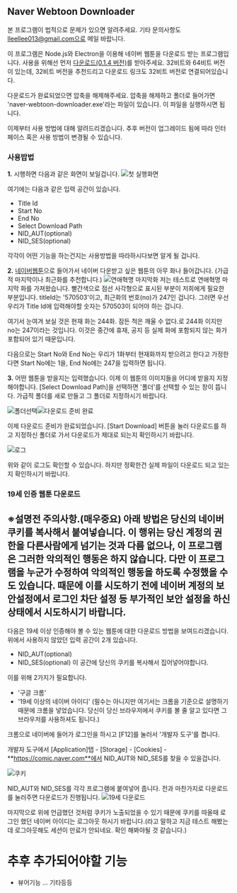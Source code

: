 ## Naver Webtoon Downloader

본 프로그램이 법적으로 문제가 있으면 알려주세요.
기타 문의사항도 lleellee013@gmail.com으로 메일 바랍니다.

이 프로그램은 Node.js와 Electron을 이용해 네이버 웹툰을 다운로드 받는 프로그램입니다. 사용을 위해선 먼저 [다운로드(0.1.4 버전)](https://github.com/lleellee0/naver-webtoon-downloader/releases/download/0.1.4.0/0.1.4.naver-webtoon-downloader-win32-ia32.zip)를 받아주세요. 32비트와 64비트 버전이 있는데, 32비트 버전을 추천드리고 다운로드 링크도 32비트 버전로 연결되어있습니다.

다운로드가 완료되었으면 압축을 해제해주세요. 압축을 해제하고 폴더로 들어가면 'naver-webtoon-downloader.exe'라는 파일이 있습니다. 이 파일을 실행하시면 됩니다.

이제부터 사용 방법에 대해 알려드리겠습니다. 추후 버전이 업그레이드 됨에 따라 인터페이스 혹은 사용 방법이 변경될 수 있습니다.


### 사용밥법

**1.** 시행하면 다음과 같은 화면이 보일겁니다.
![첫 실행화면](https://github.com/lleellee0/images/blob/master/20181203_005128.png?raw=true)

여기에는 다음과 같은 입력 공간이 있습니다.
- Title Id
- Start No
- End No
- Select Download Path
- NID_AUT(optional)
- NID_SES(optional)

각각이 어떤 기능을 하는건지는 사용방법을 따라하시다보면 알게 될 겁니다.

**2.** [네이버웹툰](https://comic.naver.com/index.nhn)으로 들어가서 네이버 다운받고 싶은 웹툰의 아무 화나 들어갑니다. (가급적 마지막이나 최근화를 추천합니다.)
![연애혁명 마지막화](https://github.com/lleellee0/images/blob/master/%EC%9B%B9%ED%88%B0%20%EB%A7%88%EC%A7%80%EB%A7%89%ED%99%94.png?raw=true)
저는 테스트로 연애혁명 마지막 화를 가져왔습니다. 빨간색으로 점선 사각형으로 표시된 부분이 저희에게 필요한 부분입니다. titleId는 '570503'이고, 최근화의 번호(no)가 247인 겁니다.
그러면 우선 우리가 Title Id에 입력해야할 숫자는 570503이 되어야 하는 겁니다.

여기서 눈여겨 보실 것은 현재 화는 244화. 잠든 척은 깨울 수 없다.로 244화 이지만 no는 247이라는 것입니다. 이것은 중간에 휴재, 공지 등 실제 화에 포함되지 않는 화가 포함되어 있기 때문입니다.

다음으로는 Start No와 End No는 우리가 1화부터 현재화까지 받으려고 한다고 가정한다면 Start No에는 1을, End No에는 247을 입력하면 됩니다.

**3.** 어떤 웹툰을 받을지는 입력했습니다. 이제 이 웹툰의 이미지들을 어디에 받을지 지정해야합니다.
[Select Download Path]을 선택하면 '폴더'를 선택할 수 있는 창이 뜹니다. 가급적 폴더를 새로 만들고 그 폴더로 지정하시기 바랍니다.

![폴더선택](https://github.com/lleellee0/images/blob/master/%ED%8F%B4%EB%8D%94%EC%84%A0%ED%83%9D.png?raw=true)![다운로드 준비 완료](https://github.com/lleellee0/images/blob/master/%EB%8B%A4%EC%9A%B4%EB%A1%9C%EB%93%9C%20%EC%A4%80%EB%B9%84%20%EC%99%84%EB%A3%8C.png?raw=true)

이제 다운로드 준비가 완료되었습니다. [Start Download] 버튼을 눌러 다운로드를 하고 
지정하신 폴더로 가서 다운로드가 제대로 되는지 확인하시기 바랍니다.

![로그](https://github.com/lleellee0/images/blob/master/%EB%A1%9C%EA%B7%B8.png?raw=true)

위와 같이 로그도 확인할 수 있습니다. 하지만 정확한건 실제 파일이 다운로드 되고 있는지 확인하시기 바랍니다.

### 19세 인증 웹툰 다운로드
## ※설명전 주의사항.(매우중요) 아래 방법은 당신의 네이버 쿠키를 복사해서 붙여넣습니다. 이 행위는 당신 계정의 권한을 다른사람에게 넘기는 것과 다름 없으나, 이 프로그램은 그러한 악의적인 행동은 하지 않습니다. 다만 이 프로그램을 누군가 수정하여 악의적인 행동을 하도록 수정했을 수도 있습니다. 때문에 이를 시도하기 전에 네이버 계정의 보안설정에서 로그인 차단 설정 등 부가적인 보안 설정을 하신 상태에서 시도하시기 바랍니다.
다음은 19세 이상 인증해야 볼 수 있는 웹툰에 대한 다운로드 방법을 보여드리겠습니다.
위에서 사용하지 않았던 입력 공간이 2개 있습니다.
- NID_AUT(optional)
- NID_SES(optional)
이 공간에 당신의 쿠키를 복사해서 집어넣어야합니다.

이를 위해 2가지가 필요합니다.
- '구글 크롬'
- '19세 이상의 네이버 아이디'
 (필수는 아니지만 여기서는 크롬을 기준으로 설명하기 때문에 크롬을 넣었습니다. 당신이 당신 브라우저에서 쿠키를 볼 줄 알고 있다면 그 브라우저를 사용하셔도 됩니다.)

크롬으로 네이버에 들어가 로그인을 하시고 [F12]를 눌러서 '개발자 도구'를 켭니다.

개발자 도구에서 [Application]탭 - [Storage] - [Cookies] - **https://comic.naver.com**에서 NID_AUT와 NID_SES를 찾을 수 있을겁니다.

![쿠키](https://github.com/lleellee0/images/blob/master/%EC%BF%A0%ED%82%A4.png?raw=true)

NID_AUT와 NID_SES를 각각 프로그램에 붙여넣어 줍니다.
전과 마찬가지로 다운로드를 눌러주면 다운로드가 진행됩니다.
![19세 다운로드](https://github.com/lleellee0/images/blob/master/19.png?raw=true)

마지막으로 위에 언급했던 것처럼 쿠키가 노출되었을 수 있기 때문에 쿠키를 따올때 로그인 했던 네이버 아이디는 로그아웃 하시기 바랍니다.(라고 말하고 지금 테스트 해봤는데 로그아웃해도 세션이 만료가 안되네요. 확인 해봐야될 것 같습니다.)




# 추후 추가되어야할 기능
- 뷰어기능
... 기타등등
